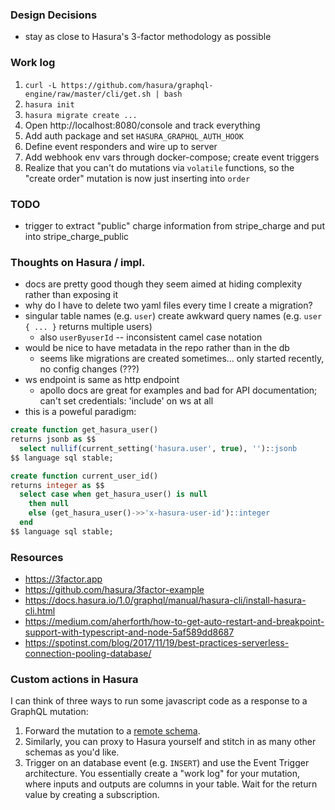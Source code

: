 ### Design Decisions
* stay as close to Hasura's 3-factor methodology as possible

### Work log
1. `curl -L https://github.com/hasura/graphql-engine/raw/master/cli/get.sh | bash`
2. `hasura init`
3. `hasura migrate create ...`
4. Open http://localhost:8080/console and track everything
5. Add auth package and set `HASURA_GRAPHQL_AUTH_HOOK`
6. Define event responders and wire up to server
7. Add webhook env vars through docker-compose; create event triggers
8. Realize that you can't do mutations via `volatile` functions, so
   the "create order" mutation is now just inserting into `order`

### TODO
* trigger to extract "public" charge information from stripe_charge and put into stripe_charge_public

### Thoughts on Hasura / impl.
* docs are pretty good though they seem aimed at hiding complexity rather than exposing it
* why do I have to delete two yaml files every time I create a migration?
* singular table names (e.g. `user`) create awkward query names (e.g. `user { ... }` returns multiple users)
  * also `userByuserId` -- inconsistent camel case notation
* would be nice to have metadata in the repo rather than in the db
  * seems like migrations are created sometimes... only started recently, no config changes (???)
* ws endpoint is same as http endpoint
  * apollo docs are great for examples and bad for API documentation; can't set credentials: 'include' on ws at all
* this is a poweful paradigm:
```sql
create function get_hasura_user()
returns jsonb as $$
  select nullif(current_setting('hasura.user', true), '')::jsonb
$$ language sql stable;

create function current_user_id()
returns integer as $$
  select case when get_hasura_user() is null
    then null 
    else (get_hasura_user()->>'x-hasura-user-id')::integer
  end
$$ language sql stable;
```

### Resources
* https://3factor.app
* https://github.com/hasura/3factor-example
* https://docs.hasura.io/1.0/graphql/manual/hasura-cli/install-hasura-cli.html
* https://medium.com/aherforth/how-to-get-auto-restart-and-breakpoint-support-with-typescript-and-node-5af589dd8687
* https://spotinst.com/blog/2017/11/19/best-practices-serverless-connection-pooling-database/

### Custom actions in Hasura
I can think of three ways to run some javascript code as a response to a GraphQL mutation:

1. Forward the mutation to a [remote schema](https://docs.hasura.io/1.0/graphql/manual/remote-schemas/index.html).
2. Similarly, you can proxy to Hasura yourself and stitch in as many other schemas as you'd like.
3. Trigger on an database event (e.g. `INSERT`) and use the Event Trigger architecture.
   You essentially create a "work log" for your mutation, where inputs and outputs are columns in your table.
   Wait for the return value by creating a subscription.
